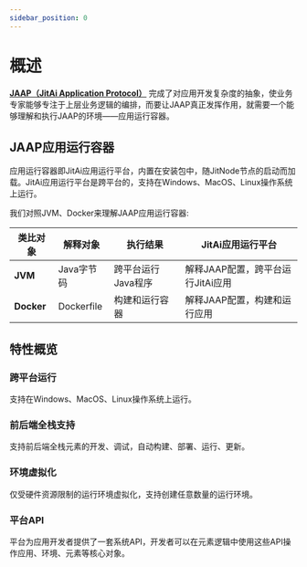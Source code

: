 ```yaml
---
sidebar_position: 0
---
```


# 概述
[**JAAP（JitAi Application Protocol）**](/docs/tutorial/01概述/01JAAP) 完成了对应用开发复杂度的抽象，使业务专家能够专注于上层业务逻辑的编排，而要让JAAP真正发挥作用，就需要一个能够理解和执行JAAP的环境——应用运行容器。

## JAAP应用运行容器
应用运行容器即JitAi应用运行平台，内置在安装包中，随JitNode节点的启动而加载。JitAi应用运行平台是跨平台的，支持在Windows、MacOS、Linux操作系统上运行。

我们对照JVM、Docker来理解JAAP应用运行容器:

| 类比对象 | 解释对象 | 执行结果 | JitAi应用运行平台 |
|---------|----------|----------|------------|
| **JVM** | Java字节码 | 跨平台运行Java程序 | 解释JAAP配置，跨平台运行JitAi应用 |
| **Docker** | Dockerfile | 构建和运行容器 | 解释JAAP配置，构建和运行应用 |

## 特性概览

### 跨平台运行
支持在Windows、MacOS、Linux操作系统上运行。

### 前后端全栈支持
支持前后端全栈元素的开发、调试，自动构建、部署、运行、更新。

### 环境虚拟化
仅受硬件资源限制的运行环境虚拟化，支持创建任意数量的运行环境。

### 平台API
平台为应用开发者提供了一套系统API，开发者可以在元素逻辑中使用这些API操作应用、环境、元素等核心对象。


